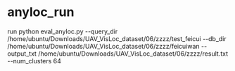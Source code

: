 # anyloc_run
run  python eval_anyloc.py   --query_dir /home/ubuntu/Downloads/UAV_VisLoc_dataset/06/zzzz/test_feicui   --db_dir /home/ubuntu/Downloads/UAV_VisLoc_dataset/06/zzzz/feicuiwan   --output_txt /home/ubuntu/Downloads/UAV_VisLoc_dataset/06/zzzz/result.txt   --num_clusters 64
